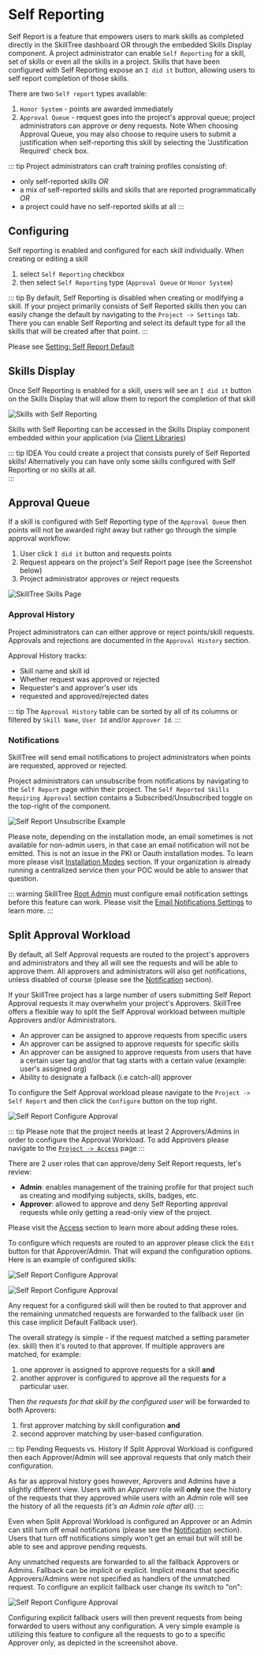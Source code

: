 # Self Reporting

Self Report is a feature that empowers users to mark skills as completed directly in the SkillTree dashboard OR through the embedded Skills Display component. 
A project administrator can enable ``Self Reporting`` for a skill, set of skills or even all the skills in a project. 
Skills that have been configured with Self Reporting expose an ``I did it`` button, allowing users to self report completion of those skills. 

There are two ``Self report`` types available:  
1. ``Honor System`` - points are awarded immediately 
1. ``Approval Queue`` - request goes into the project's approval queue; project administrators can approve or deny requests.  Note When choosing Approval Queue, you may also choose to require users to submit a justification when self-reporting this skill by selecting the 'Justification Required' check box.

::: tip 
Project administrators can craft training profiles consisting of:
  - only self-reported skills *OR*
  - a mix of self-reported skills and skills that are reported programmatically *OR* 
  - a project could have no self-reported skills at all
:::  

## Configuring

Self reporting is enabled and configured for each skill individually. 
When creating or editing a skill 
1. select ``Self Reporting`` checkbox
1. then select ``Self Reporting`` type (``Approval Queue`` or ``Honor System``)

::: tip
By default, Self Reporting is disabled when creating or modifying a skill. 
If your project primarily consists of Self Reported skills then you can easily change the default by navigating to the ``Project -> Settings`` tab.
There you can enable Self Reporting and select its default type for all the skills that will be created after that point. 
:::

Please see [Setting: Self Report Default](/dashboard/user-guide/projects.html#setting-self-report-default)

## Skills Display

Once Self Reporting is enabled for a skill, users will see an ``I did it`` button on the Skills Display that will allow them to report the completion of that skill 

![Skills with Self Reporting](../../screenshots/progress-and-ranking/client-display-skills-selfReport.png)

Skills with Self Reporting can be accessed in the Skills Display component embedded within your application (via [Client Libraries](/skills-client/#client-display-integration)) 

::: tip IDEA
You could create a project that consists purely of Self Reported skills! 
Alternatively you can have only some skills configured with Self Reporting or no skills at all.  
:::

## Approval Queue

If a skill is configured with Self Reporting type of the ``Approval Queue`` then points will not be awarded right away but rather go
through the simple approval workflow:
1. User click ``I did it`` button and requests points
1. Request appears on the project's Self Report page (see the Screenshot below)
1. Project administrator approves or reject requests

![SkillTree Skills Page](../../screenshots/admin/page-project-self_report.png)

### Approval History <since project="skills-service" version="1.7.0" /> 

Project administrators can can either approve or reject points/skill requests. 
Approvals and rejections are documented in the ``Approval History`` section. 

Approval History tracks: 
- Skill name and skill id
- Whether request was approved or rejected
- Requester's and approver's user ids
- requested and approved/rejected dates 

::: tip
The ``Approval History`` table can be sorted by all of its columns or filtered by ``Skill Name``, ``User Id`` and/or ``Approver Id``. 
::: 

### Notifications

SkillTree will send email notifications to project administrators when points are requested, approved or rejected. 

Project administrators can unsubscribe from notifications by navigating to the ``Self Report`` page within their project. 
The ``Self Reported Skills Requiring Approval`` section contains a Subscribed/Unsubscribed toggle on the top-right of the component. 

![Self Report Unsubscribe Example](./screenshots/Self_Report_Unsubscribe_20220720.png)

<conditional visibilityFlag="showInstallGuide">

Please note, depending on the installation mode, an email sometimes is not available for non-admin users, 
in that case an email notification will not be emitted. This is not an issue in the PKI or Oauth installation modes. 
To learn more please visit [Installation Modes](/dashboard/install-guide/installModes.html) section.
If your organization is already running a centralized service then your POC would be able to answer that question. 

::: warning
SkillTree [Root Admin](/dashboard/user-guide/users.html#root) must configure email notification settings before this feature can work. 
Please visit the [Email Notifications Settings](/dashboard/user-guide/settings.html#email-notifications) to learn more.
:::

</conditional>

## Split Approval Workload

By default, all Self Approval requests are routed to the project's approvers and administrators
and they all will see the requests and will be able to approve them. 
All approvers and administrators will also get notifications, unless disabled of course 
(please see the [Notification](/dashboard/user-guide/self-reporting.html#notifications) section).

If your SkillTree project has a large number of users submitting Self Report Approval requests it may overwhelm your
project's Approvers. SkillTree offers a flexible way to split the Self Approval workload between multiple Approvers
and/or Administrators.
- An approver can be assigned to approve requests from specific users
- An approver can be assigned to approve requests for specific skills
- An approver can be assigned to approve requests from users that have a certain user tag and/or that tag starts with a certain value (example: user's assigned org)
- Ability to designate a fallback (i.e catch-all) approver

To configure the Self Approval workload please navigate to the ``Project -> Self Report`` and then click the ``Configure`` button on the top right.

![Self Report Configure Approval](../../screenshots/admin/component-conf-approval-workload-withSkillsAdded.png)

::: tip
Please note that the project needs at least 2 Approvers/Admins in order to configure the Approval Workload. 
To add Approvers please navigate to the [``Project -> Access``](/dashboard/user-guide/projects.html#access) page
:::

There are 2 user roles that can approve/deny Self Report requests, let's review:

- **Admin**: enables management of the training profile for that project such as creating and modifying subjects, skills, badges, etc.
- **Approver**: allowed to approve and deny Self Reporting approval requests while only getting a read-only view of the project.

Please visit the [Access](/dashboard/user-guide/projects.html#access) section to learn more about adding these roles.


To configure which requests are routed to an approver please click the ``Edit`` button for that Approver/Admin. 
That will expand the configuration options. Here is an example of configured skills:

![Self Report Configure Approval](../../screenshots/admin/component-conf-approval-workload-skills.png)

![Self Report Configure Approval](../../screenshots/admin/component-conf-approval-workload-withSkillsAdded.png)

Any request for a configured skill will then be routed to that approver and the remaining unmatched requests are forwarded to the 
fallback user (in this case implicit Default Fallback user). 

The overall strategy is simple - if the request matched a setting parameter (ex. skill) then it's routed to that approver. 
If multiple approvers are matched, for example:
1. one approver is assigned to approve requests for a skill **and**
2. another approver is configured to approve all the requests for a particular user. 

Then *the requests for that skill by the configured user* will be forwarded to both Aprovers:
1. first approver matching by skill configuration **and**
2. second approver matching by user-based configuration.

::: tip Pending Requests vs. History 
If Split Approval Workload is configured then each Approver/Admin will see approval requests that only match their configuration. 

As far as approval history goes however, Aprovers and Admins have a slightly different view. 
Users with an *Approver* role will **only** see the history of the requests that they approved while users with 
an *Admin* role will see the history of all the requests *(it's an Admin role after all)*.
:::

Even when Split Approval Workload is configured an Approver or an Admin can still turn off email notifications  (please see the [Notification](/dashboard/user-guide/self-reporting.html#notifications) section).
Users that turn off notifications simply won't get an email but will still be able to see and approve pending requests.

Any unmatched requests are forwarded to all the fallback Approvers or Admins. Fallback can be implicit or explicit. 
Implicit means that specific Approvers/Admins were not specified as handlers of the unmatched request.
To configure an explicit fallback user change its switch to "on":

![Self Report Configure Approval](../../screenshots/admin/component-conf-approval-workload-fallback.png)

Configuring explicit fallback users will then prevent requests from being forwarded to users without any configuration.
A very simple example is utilizing this feature to configure all the requests to go to a specific
Approver only, as depicted in the screenshot above. 




